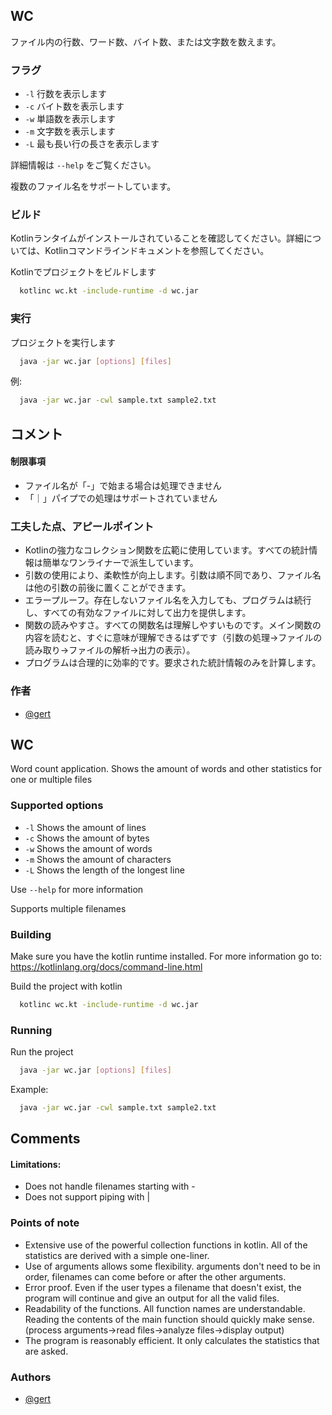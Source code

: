 
## WC

ファイル内の行数、ワード数、バイト数、または文字数を数えます。

### フラグ

 - `-l`  行数を表示します
 - `-c`  バイト数を表示します
 - `-w`  単語数を表示します
 - `-m`  文字数を表示します
 - `-L`  最も長い行の長さを表示します

詳細情報は `--help` をご覧ください。

複数のファイル名をサポートしています。

### ビルド

Kotlinランタイムがインストールされていることを確認してください。詳細については、Kotlinコマンドラインドキュメントを参照してください。

Kotlinでプロジェクトをビルドします

```bash
  kotlinc wc.kt -include-runtime -d wc.jar
```

### 実行

プロジェクトを実行します

```bash
  java -jar wc.jar [options] [files]
```
例:

```bash
  java -jar wc.jar -cwl sample.txt sample2.txt
```



## コメント

#### 制限事項

 - ファイル名が「-」で始まる場合は処理できません
 - 「｜」パイプでの処理はサポートされていません 

### 工夫した点、アピールポイント

- Kotlinの強力なコレクション関数を広範に使用しています。すべての統計情報は簡単なワンライナーで派生しています。
- 引数の使用により、柔軟性が向上します。引数は順不同であり、ファイル名は他の引数の前後に置くことができます。
- エラープルーフ。存在しないファイル名を入力しても、プログラムは続行し、すべての有効なファイルに対して出力を提供します。
- 関数の読みやすさ。すべての関数名は理解しやすいものです。メイン関数の内容を読むと、すぐに意味が理解できるはずです（引数の処理→ファイルの読み取り→ファイルの解析→出力の表示）。
- プログラムは合理的に効率的です。要求された統計情報のみを計算します。

### 作者

- [@gert](https://github.com/gertcrossdream)

## WC

Word count application. Shows the amount of words and other statistics for one or multiple files

### Supported options

 - `-l`  Shows the amount of lines
 - `-c`  Shows the amount of bytes
 - `-w`  Shows the amount of words
 - `-m`  Shows the amount of characters
 - `-L`  Shows the length of the longest line

Use `--help` for more information

Supports multiple filenames

### Building

Make sure you have the kotlin runtime installed. For more information go to: https://kotlinlang.org/docs/command-line.html

Build the project with kotlin

```bash
  kotlinc wc.kt -include-runtime -d wc.jar
```

### Running

Run the project

```bash
  java -jar wc.jar [options] [files]
```
Example:

```bash
  java -jar wc.jar -cwl sample.txt sample2.txt
```



## Comments

#### Limitations:

 - Does not handle filenames starting with -
 - Does not support piping with |

### Points of note

- Extensive use of the powerful collection functions in kotlin. All of the statistics are derived with a simple one-liner.
- Use of arguments allows some flexibility. arguments don't need to be in order, filenames can come before or after the other arguments.
- Error proof. Even if the user types a filename that doesn't exist, the program will continue and give an output for all the valid files.
- Readability of the functions. All function names are understandable. Reading the contents of the main function should quickly make sense. (process arguments->read files->analyze files->display output)
- The program is reasonably efficient. It only calculates the statistics that are asked.

### Authors

- [@gert](https://github.com/gertcrossdream)
